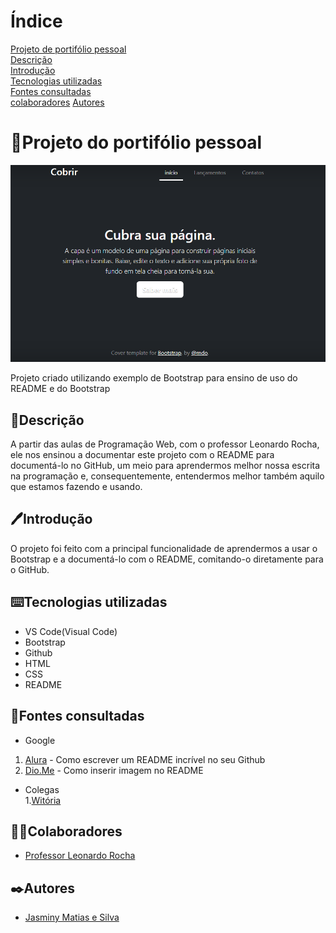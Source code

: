 # Índice

[Projeto de portifólio pessoal](#portifolio_pessoal)  
[Descrição](#descri%C3%A7%C3%A3o)  
[Introdução](#introdu%C3%A7%C3%A3o)  
[Tecnologias utilizadas](#tecnologias-utilizadas)  
[Fontes consultadas](#fontes-consultadas)  
[colaboradores](#colaboradores) 
[Autores](#autores)  

 # 📌Projeto do portifólio pessoal

![Capa do projeto](img/Capa.png)

Projeto criado utilizando exemplo de Bootstrap para ensino de uso do README e do Bootstrap

  ## 📝Descrição
A partir das aulas de Programação Web, com o professor Leonardo Rocha, ele nos ensinou a documentar este projeto com o README para documentá-lo no GitHub, um meio para aprendermos melhor nossa escrita na programação e, consequentemente, entendermos melhor também aquilo que estamos fazendo e usando. 

  ## 🖊️Introdução
O projeto foi feito com a principal funcionalidade de aprendermos a usar o Bootstrap e a documentá-lo com o README, comitando-o diretamente para o GitHub.

  ## ⌨️Tecnologias utilizadas  
 * VS Code(Visual Code) 
 * Bootstrap 
 * Github 
 * HTML 
 * CSS 
 * README 
  ## 📑Fontes consultadas
 * Google 
  1. [Alura](https://www.alura.com.br/artigos/escrever-bom-readme) - Como escrever um README incrível no seu Github
  2. [Dio.Me](https://www.dio.me/articles/personalize-o-readme-no-github)  - Como inserir imagem no README
 * Colegas   
  1.[Witória](https://github.com/Witoriabeatriz) 
 ## 🤝🏻Colaboradores
 * [Professor Leonardo Rocha](https://github.com/leonardossrocha) 
 ## ✒️Autores
 * [Jasminy Matias e Silva](https://github.com/jamybr) 
 
